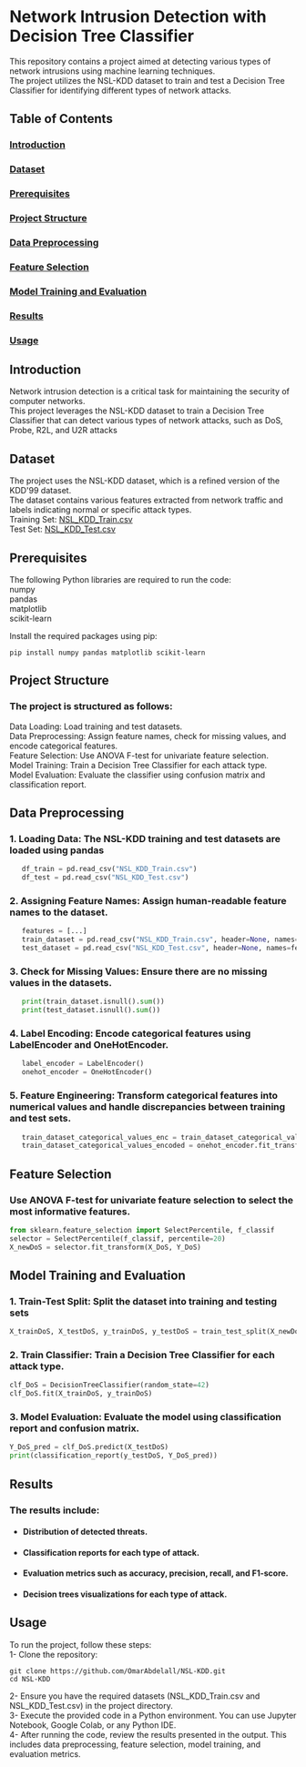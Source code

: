 # Network Intrusion Detection with Decision Tree Classifier
This repository contains a project aimed at detecting various types of network intrusions using machine learning techniques.<br>
The project utilizes the NSL-KDD dataset to train and test a Decision Tree Classifier for identifying different types of network attacks.<br>


## Table of Contents  
### [Introduction](#introduction)  <br>
### [Dataset](#dataset)  <br>
### [Prerequisites](#prerequisites) <br>
### [Project Structure](#project_structure) <br>
### [Data Preprocessing](#data_preprocessing)<br>
### [Feature Selection](#feature_selection) <br>
### [Model Training and Evaluation](#model_training_and_evaluation) <br> 
### [Results](#results)<br>
### [Usage](#usage) <br>



## Introduction 
Network intrusion detection is a critical task for maintaining the security of computer networks.<br>
This project leverages the NSL-KDD dataset to train a Decision Tree Classifier that can detect various types of network attacks, 
such as DoS, Probe, R2L, and U2R attacks<br>

## Dataset
The project uses the NSL-KDD dataset, which is a refined version of the KDD'99 dataset.<br>
The dataset contains various features extracted from network traffic and labels indicating normal or specific attack types.<br>
Training Set: [NSL_KDD_Train.csv](https://github.com/Mth410/NSL-KDD/blob/main/NSL_KDD_Train.csv) <br>
Test Set: [NSL_KDD_Test.csv](https://github.com/Mth410/NSL-KDD/blob/main/NSL_KDD_Test.csv) <br>

## Prerequisites
The following Python libraries are required to run the code:<br>
numpy<br>
pandas<br>
matplotlib<br>
scikit-learn<br>

Install the required packages using pip: 
```
pip install numpy pandas matplotlib scikit-learn
```
## Project Structure
### The project is structured as follows:<br>

Data Loading: Load training and test datasets.<br>
Data Preprocessing: Assign feature names, check for missing values, and encode categorical features.<br>
Feature Selection: Use ANOVA F-test for univariate feature selection.<br>
Model Training: Train a Decision Tree Classifier for each attack type.<br>
Model Evaluation: Evaluate the classifier using confusion matrix and classification report.<br>

## Data Preprocessing
### 1. Loading Data: The NSL-KDD training and test datasets are loaded using pandas<br>
```python
   df_train = pd.read_csv("NSL_KDD_Train.csv")
   df_test = pd.read_csv("NSL_KDD_Test.csv")
```
### 2. Assigning Feature Names: Assign human-readable feature names to the dataset.
```python
   features = [...]
   train_dataset = pd.read_csv("NSL_KDD_Train.csv", header=None, names=features)
   test_dataset = pd.read_csv("NSL_KDD_Test.csv", header=None, names=features)
```
### 3. Check for Missing Values: Ensure there are no missing values in the datasets.
```python
   print(train_dataset.isnull().sum())
   print(test_dataset.isnull().sum())
```
### 4. Label Encoding: Encode categorical features using LabelEncoder and OneHotEncoder.
```python
   label_encoder = LabelEncoder()
   onehot_encoder = OneHotEncoder()
```
### 5. Feature Engineering: Transform categorical features into numerical values and handle discrepancies between training and test sets.
```python
   train_dataset_categorical_values_enc = train_dataset_categorical_values.apply(LabelEncoder().fit_transform)
   train_dataset_categorical_values_encoded = onehot_encoder.fit_transform(train_dataset_categorical_values_enc)
```
## Feature Selection
### Use ANOVA F-test for univariate feature selection to select the most informative features.
```python
from sklearn.feature_selection import SelectPercentile, f_classif
selector = SelectPercentile(f_classif, percentile=20)
X_newDoS = selector.fit_transform(X_DoS, Y_DoS)
```
## Model Training and Evaluation
### 1. Train-Test Split: Split the dataset into training and testing sets
```python
X_trainDoS, X_testDoS, y_trainDoS, y_testDoS = train_test_split(X_newDoS, Y_DoS, test_size=0.2, random_state=42)
```
### 2. Train Classifier: Train a Decision Tree Classifier for each attack type.
```python
clf_DoS = DecisionTreeClassifier(random_state=42)
clf_DoS.fit(X_trainDoS, y_trainDoS)
```
### 3. Model Evaluation: Evaluate the model using classification report and confusion matrix.
```python
Y_DoS_pred = clf_DoS.predict(X_testDoS)
print(classification_report(y_testDoS, Y_DoS_pred))
```
## Results
### The results include:

* #### Distribution of detected threats.<br>
* #### Classification reports for each type of attack.<br>
* #### Evaluation metrics such as accuracy, precision, recall, and F1-score.<br>
* #### Decision trees visualizations for each type of attack.

## Usage
To run the project, follow these steps:<br>
1- Clone the repository:
```
git clone https://github.com/OmarAbdelall/NSL-KDD.git 
cd NSL-KDD
```
2- Ensure you have the required datasets (NSL_KDD_Train.csv and NSL_KDD_Test.csv) in the project directory.<br>
3- Execute the provided code in a Python environment. You can use Jupyter Notebook, Google Colab, or any Python IDE.<br>
4- After running the code, review the results presented in the output. This includes data preprocessing, feature selection, model training, and evaluation metrics.
